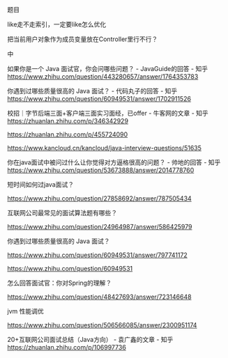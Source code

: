 题目

like走不走索引，一定要like怎么优化

把当前用户对象作为成员变量放在Controller里行不行？



中

如果你是一个 Java 面试官，你会问哪些问题？ - JavaGuide的回答 - 知乎 https://www.zhihu.com/question/443280657/answer/1764353783

你遇到过哪些质量很高的 Java 面试？ - 代码丸子的回答 - 知乎 https://www.zhihu.com/question/60949531/answer/1702911526

校招｜字节后端三面+客户端三面实习面经，已offer - 牛客网的文章 - 知乎 https://zhuanlan.zhihu.com/p/346342929



https://zhuanlan.zhihu.com/p/455724090



https://www.kancloud.cn/kancloud/java-interview-questions/51635



你在java面试中被问过什么让你觉得对方逼格很高的问题？ - 帅地的回答 - 知乎
https://www.zhihu.com/question/53673888/answer/2014778760



短时间如何过java面试？

https://www.zhihu.com/question/27858692/answer/787505434



互联网公司最常见的面试算法题有哪些？

https://www.zhihu.com/question/24964987/answer/586425979



你遇到过哪些质量很高的 Java 面试？

https://www.zhihu.com/question/60949531/answer/797741172

https://www.zhihu.com/question/60949531



怎么回答面试官：你对Spring的理解？

https://www.zhihu.com/question/48427693/answer/723146648



jvm 性能调优

https://www.zhihu.com/question/506566085/answer/2300951174



20+互联网公司面试总结（Java方向） - 袁广鑫的文章 - 知乎 https://zhuanlan.zhihu.com/p/106997736